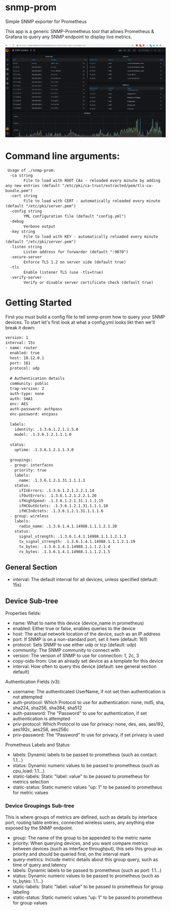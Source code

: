 # snmp-prom
Simple SNMP exporter for Prometheus

This app is a generic SNMP-Prometheus tool that allows Prometheus & Grafana to query any SNMP endpoint to display live metrics.

![Grafana Page](/screens/SNMP_Screen.PNG?raw=true "Grafana example of SNMP metrics")

# Command line arguments:
```
 Usage of ./snmp-prom:
  -ca string
        File to load with ROOT CAs - reloaded every minute by adding any new entries (default "/etc/pki/ca-trust/extracted/pem/tls-ca-bundle.pem")
  -cert string
        File to load with CERT - automatically reloaded every minute (default "/etc/pki/server.pem")
  -config string
        YML configuration file (default "config.yml")
  -debug
        Verbose output
  -key string
        File to load with KEY - automatically reloaded every minute (default "/etc/pki/server.pem")
  -listen string
        Listen address for forwarder (default ":9070")
  -secure-server
        Enforce TLS 1.2 on server side (default true)
  -tls
        Enable listener TLS (use -tls=true)
  -verify-server
        Verify or disable server certificate check (default true)
```

# Getting Started
First you must build a config file to tell snmp-prom how to query your SNMP devices.  To start let's first look at what a config.yml looks likt then we'll break it down:

```
version: 1
interval: 15s
- name: router
  enabled: true
  host: 10.12.0.1
  port: 161
  protocol: udp

  # Authentication details
  community: public
  trap-version: 2
  auth-type: none
  auth: SHA1
  enc: AES
  auth-password: authpass
  enc-password: encpass

  labels:
    identity: .1.3.6.1.2.1.1.5.0
    model: .1.3.6.1.2.1.1.1.0

  status:
    uptime: .1.3.6.1.2.1.1.3.0

  groupings:
  - group: interfaces
    priority: true
    labels:
      name: .1.3.6.1.2.1.31.1.1.1.1
    status:
      ifInErrors: .1.3.6.1.2.1.2.2.1.14
      ifOutErrors: .1.3.6.1.2.1.2.2.1.20
      ifHighSpeed: .1.3.6.1.2.1.31.1.1.1.15
      ifHCOutOctets: .1.3.6.1.2.1.31.1.1.1.10
      ifHCInOctets: .1.3.6.1.2.1.31.1.1.1.6
  - group: wireless
    labels:
      radio_name: .1.3.6.1.4.1.14988.1.1.1.2.1.20
    status:
      signal_strength: .1.3.6.1.4.1.14988.1.1.1.2.1.3
      tx_signal_strength: .1.3.6.1.4.1.14988.1.1.1.2.1.19
      tx_bytes: .1.3.6.1.4.1.14988.1.1.1.2.1.4
      rx_bytes: .1.3.6.1.4.1.14988.1.1.1.2.1.5
```

## General Section
- interval:  The default interval for all devices, unless specified (default: 15s)

## Device Sub-tree
Properties fields:
- name:  What to name this device (device_name in prometheus)
- enabled:  Either true or false, enables queries to the device
- host:  The actual network location of the device, such as an IP address
- port:  If SNMP is on a non-standard port, set it here  (default: 161)
- protocol:  Sets SNMP to use either udp or tcp (default: udp)
- community:  The SNMP community to connect with
- version:  The version of SNMP to use for connection: 1, 2c, 3
- copy-oids-from:  Use an already set device as a template for this device
- interval:  How often to query this device (default: see general section default)

Authentication Fields (v3):
- username:  The authenticated UserName, if not set then authentication is not attempted
- auth-protocol:  Which Protocol to use for authentication: none, md5, sha, sha224, sha256, sha384, sha512
- auth-password:  The "Password" to use for authentication, if set authentication is attempted
- priv-protocol:  Which Protocol to use for privacy: none, des, aes, aes192, aes192c, aes256, aes256c
- priv-password:  The "Password" to use for privacy, if set privacy is used

Prometheus Labels and Status:
- labels:  Dynamic labels to be passed to prometheus (such as contact: 1.1...)
- status:  Dynamic numeric values to be passed to prometheus (such as cpu_load: 1.1...)
- static-labels:  Static "label: value" to be passed to prometheus for metrics selection
- static-status:  Static numeric values "up: 1" to be passed to prometheus for metric values

### Device Groupings Sub-tree
This is where groups of metrics are defined, such as details by interface port, routing table entries, connected wireless users, any anything else exposed by the SNMP endpoint.
- group:  The name of the group to be appended to the metric name
- priority:  When querying devices, and you want compare metrics between devices (such as interface throughput), this sets this group as priority and should be queried first, on the interval mark
- query-metrics:  Include metric details about this group query, such as time of query and latency
- labels:  Dynamic labels to be passed to prometheus (such as port: 1.1...)
- status:  Dynamic numeric values to be passed to prometheus (such as tx_bytes: 1.1...)
- static-labels:  Static "label: value" to be passed to prometheus for group labeling
- static-status:  Static numeric values "up: 1" to be passed to prometheus for group values

